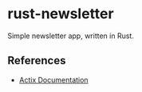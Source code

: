 # rust-newsletter

Simple newsletter app, written in Rust.

## References
 - [Actix Documentation](https://actix.rs/docs)